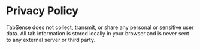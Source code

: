 # Privacy Policy

TabSense does not collect, transmit, or share any personal or sensitive user data. All tab information is stored locally in your browser and is never sent to any external server or third party.